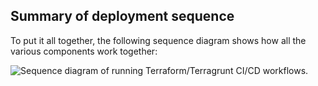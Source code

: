 ## Summary of deployment sequence

To put it all together, the following sequence diagram shows how all the various components work together:

![Sequence diagram of running Terraform/Terragrunt CI/CD workflows.](/assets/img/guides/infrastructure-cicd-pipeline/tftg-pipeline-sequence-diagram.png)



<!-- ##DOCS-SOURCER-START
{"sourcePlugin":"Service Catalog Reference","hash":"21209fee1c7e8b821cd9a798bb8744c0"}
##DOCS-SOURCER-END -->
